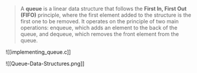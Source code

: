 > A **queue** is a linear data structure that follows the **First In, First Out (FIFO)** principle, where the first element added to the structure is the first one to be removed. It operates on the principle of two main operations: enqueue, which adds an element to the back of the queue, and dequeue, which removes the front element from the queue.
> 
![[implementing_queue.c]]


![[Queue-Data-Structures.png]]

